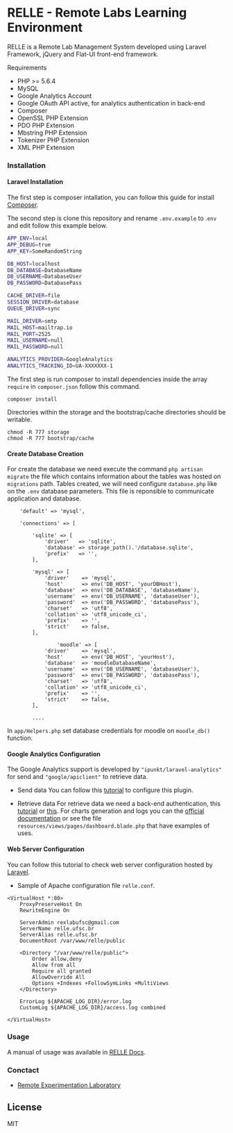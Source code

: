 # RELLE - Remote Labs Learning Environment

RELLE is a Remote Lab Management System developed using Laravel Framework, jQuery and Flat-UI front-end framework.

Requirements
- PHP >= 5.6.4
- MySQL
- Google Analytics Account
- Google OAuth API active, for analytics authentication in back-end
- Composer
- OpenSSL PHP Extension
- PDO PHP Extension
- Mbstring PHP Extension
- Tokenizer PHP Extension
- XML PHP Extension

### Installation

#### Laravel Installation

The first step is composer intallation, you can follow this guide for install [Composer](https://getcomposer.org/doc/00-intro.md#installation-linux-unix-osx).

The second step is clone this repository and rename ``.env.example`` to .``env`` and edit follow this example below.
```sh
APP_ENV=local
APP_DEBUG=true
APP_KEY=SomeRandomString

DB_HOST=localhost
DB_DATABASE=DatabaseName
DB_USERNAME=DatabaseUser
DB_PASSWORD=DatabasePass

CACHE_DRIVER=file
SESSION_DRIVER=database
QUEUE_DRIVER=sync

MAIL_DRIVER=smtp
MAIL_HOST=mailtrap.io
MAIL_PORT=2525
MAIL_USERNAME=null
MAIL_PASSWORD=null

ANALYTICS_PROVIDER=GoogleAnalytics
ANALYTICS_TRACKING_ID=UA-XXXXXXX-1
```

The first step is run composer to install dependencies inside the array ``require`` in ``composer.json`` follow this command.
```
composer install
```

Directories within the storage and the bootstrap/cache directories should be writable.

```
chmod -R 777 storage
chmod -R 777 bootstrap/cache
```

#### Create Database Creation

For create the database we need execute the command ```php artisan migrate``` the file which contains information about the tables was hosted on ```migrations``` path. Tables created, we will need configure ```database.php``` like on the ```.env``` database parameters. This file is reponsible to communicate application and database.

```
	'default' => 'mysql',

	'connections' => [

		'sqlite' => [
			'driver'   => 'sqlite',
			'database' => storage_path().'/database.sqlite',
			'prefix'   => '',
		],

		'mysql' => [
			'driver'    => 'mysql',
			'host'      => env('DB_HOST', 'yourDBHost'),
			'database'  => env('DB_DATABASE', 'databaseName'),
			'username'  => env('DB_USERNAME', 'databaseUser'),
			'password'  => env('DB_PASSWORD', 'databasePass'),
			'charset'   => 'utf8',
			'collation' => 'utf8_unicode_ci',
			'prefix'    => '',
			'strict'    => false,
		],
            
                'moodle' => [
			'driver'    => 'mysql',
			'host'      => env('DB_HOST', 'yourHost'),
			'database'  => 'moodleDatabaseName',
			'username'  => env('DB_USERNAME', 'databaseUser'),
			'password'  => env('DB_PASSWORD', 'databasePass'),
			'charset'   => 'utf8',
			'collation' => 'utf8_unicode_ci',
			'prefix'    => '',
			'strict'    => false,
		],
		
		....
```

In ```app/Helpers.php``` set database credentials for moodle on ```moodle_db()``` function. 
 
#### Google Analytics Configuration

The Google Analytics support is developed by ```"ipunkt/laravel-analytics"``` for send and ```"google/apiclient"``` to retrieve data.

- Send data
You can follow this [tutorial](https://github.com/ipunkt/laravel-analytics) to configure this plugin.

- Retrieve data
For retrieve data we need a back-end authentication, this [tutorial](https://developers.google.com/api-client-library/php/auth/web-app) or [this](https://github.com/google/google-api-php-client). For charts generation and logs you can the [official documentation](https://developers.google.com/analytics/devguides/reporting/embed/v1/) or see the file ```resources/views/pages/dashboard.blade.php``` that have examples of uses.

#### Web Server Configuration

You can follow this tutorial to check web server configuration hosted by [Laravel](https://laravel.com/docs/5.4#web-server-configuration).

- Sample of Apache configuration file ```relle.conf```.
```
<VirtualHost *:80>
	ProxyPreserveHost On
	RewriteEngine On
 
	ServerAdmin rexlabufsc@gmail.com
	ServerName relle.ufsc.br
	ServerAlias relle.ufsc.br
	DocumentRoot /var/www/relle/public
	
	<Directory "/var/www/relle/public">
		Order allow,deny
		Allow from all
		Require all granted
		AllowOverride All
		Options +Indexes +FollowSymLinks +MultiViews
	</Directory>

	ErrorLog ${APACHE_LOG_DIR}/error.log
	CustomLog ${APACHE_LOG_DIR}/access.log combined

</VirtualHost>
```

### Usage

A manual of usage was available in [RELLE Docs](http://relle.ufsc.br/docs).

### Conctact

- [Remote Experimentation Laboratory](http://rexlab.ufsc.br/)

License
----

MIT
